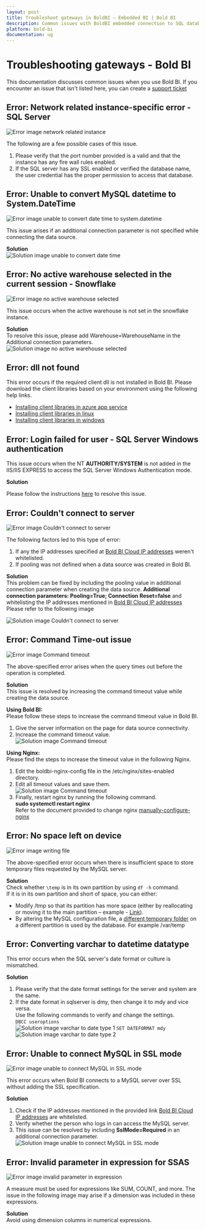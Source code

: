 ```yaml
---
layout: post
title: Troubleshoot gateways in BoldBI – Embedded BI | Bold BI
description: Common issues with BoldBI embedded connection to SQL databases and failures with query processes require troubleshooting.
platform: bold-bi
documentation: ug
---
```


# Troubleshooting gateways - Bold BI
This documentation discusses common issues when you use Bold BI. If you encounter an issue that isn't listed here,  you can create a [support ticket](https://support.boldbi.com/)

## Error: Network related instance-specific error - SQL Server

![Error image network related instance](/static/assets/faq/images/error-network-related-instance.png)

The following are a few possible cases of this issue.<br/>

1. Please verify that the port number provided is a valid and that the instance has any fire wall rules enabled.
2. If the SQL server has any SSL enabled or verified the database name, the user credential has the proper permission to access that database.

## Error: Unable to convert MySQL datetime to System.DateTime
![Error image unable to convert date time to system.datetime](/static/assets/faq/images/error-unable-to-convert-date-time.png)

This issue arises if an additional connection parameter is not specified while connecting the data source.

**Solution**<br>
![Solution image unable to convert date time](/static/assets/faq/images/solution-unable-to-convert-date-time.png)

## Error: No active warehouse selected in the current session - Snowflake
![Error image no active warehouse selected](/static/assets/faq/images/error-no-active-warehouse.png)

This issue occurs when the active warehouse is not set in the snowflake instance.

**Solution**<br>
To resolve this issue, please add Warehouse=WarehouseName in the Additional connection parameters.<br/>
![Solution image no active warehouse selected](/static/assets/faq/images/solution-no-active-warehouse.png)

## Error: dll not found

This error occurs if the required client dll is not installed in Bold BI. Please download the client libraries based on your environment using the following help links.

* [Installing client libraries in azure app service](/deploying-bold-bi/deploying-in-azure-app-service/install-client-libraries/)
* [Installing client libraries in linux](/deploying-bold-bi/deploying-in-linux/install-optional-libraries/v4.1-or-older/)
* [Installing client libraries in windows](/deploying-bold-bi/deploying-in-windows/installation-and-deployment/#client-libraries)

## Error: Login failed for user - SQL Server Windows authentication

This issue occurs when the NT **AUTHORITY/SYSTEM** is not added in the IIS/IIS EXPRESS to access the SQL Server Windows Authentication mode.

**Solution**<br>

Please follow the instructions [here](/faq/how-to-resolve-login-failed-for-user-in-windows-authentication-mode/) to resolve this issue.

## Error: Couldn't connect to server

![Error image Couldn't connect to server](/static/assets/faq/images/error-couldnot-connect-to-server.png)

The following factors led to this type of error:<br/>
1. If any the IP addresses specified at [Bold BI Cloud IP addresses](/working-with-data-source/white-list-ip-address-bold-bi-cloud/) weren't whitelisted.
2. If pooling was not defined when a data source was created in Bold BI.

**Solution**<br>
This problem can be fixed by including the pooling value in additional connection parameter when creating the data source. **Additional connection parameters: Pooling=True; Connection Reset=false** and whitelisting the IP addresses mentioned in [Bold BI Cloud IP addresses](/working-with-data-source/white-list-ip-address-bold-bi-cloud/) 
<br/>Please refer to the following image<br/>

![Solution image Couldn't connect to server](/static/assets/faq/images/solution-couldnot-connect-to-server.png)

## Error: Command Time-out issue

![Error image Command timeout](/static/assets/faq/images/error-command-time-out.png)

The above-specified error arises when the query times out before the operation is completed.

**Solution**<br/>
This issue is resolved by increasing the command timeout value while creating the data source.<br/>

**Using Bold BI:**<br/>
Please follow these steps to increase the command timeout value in Bold BI.

1. Give the server information on the page for data source connectivity.
2. Increase the command timeout value.
    ![Solution image Command timeout](/static/assets/faq/images/solution-command-time-out1.png)

**Using Nginx:**<br/>
Please find the steps to increase the timeout value in the following Nginx.

1. Edit the boldbi-nginx-config file in the /etc/nginx/sites-enabled directory.<br/>
2. Edit all timeout values and save them.
![Solution image Command timeout](/static/assets/faq/images/solution-command-time-out2.png)
3. Finally, restart nginx by running the following command.<br/>
**sudo systemctl restart nginx**<br/>
Refer to the document provided to change nginx
[manually-configure-nginx](/deploying-bold-bi/deploying-in-linux/installation-and-deployment/bold-bi-on-ubuntu/#manually-configure-nginx)

## Error: No space left on device

![Error image writing file](/static/assets/faq/images/error-writing-file.png)

The above-specified error occurs when there is insufficient space to store temporary files requested by the MySQL server.

**Solution**<br/>
Check whether `\temp` is in its own partition by using `df -h` command.<br/>
If it is in its own partition and short of space, you can either:
* Modify /tmp so that its partition has more space (either by reallocating or moving it to the main partition – example - [Link](https://ubuntuforums.org/showthread.php?t=1431169&s=8e9bae44a660c5098788d309c6f417bd&p=8976725#post8976725)).
* By altering the MySQL configuration file, a [different temporary folder](https://dev.mysql.com/doc/refman/8.0/en/temporary-files.html) on a different partition is used by the database. For example /var/temp

## Error: Converting varchar to datetime datatype

This error occurs when the SQL server's date format or culture is mismatched.<br/>

**Solution**<br/>
1. Please verify that the date format settings for the server and system are the same.<br/>
2. If the date format in sqlserver is dmy, then change it to mdy and vice versa.<br/>
Use the following commands to verify and change the settings.<br/>
`DBCC useroptions`<br/>
![Solution image varchar to date type 1](/static/assets/faq/images/solution-varchar-to-date1.png)
`SET DATEFORMAT mdy`<br/>
![Solution image varchar to date type 2](/static/assets/faq/images/solution-varchar-to-date2.png)

## Error: Unable to connect MySQL in SSL mode
![Error image unable to connect MySQL in SSL mode](/static/assets/faq/images/error-mysql-ssl.png)

This error occurs when Bold BI connects to a MySQL server over SSL without adding the SSL specification.<br/>

**Solution**<br/>
1. Check if the IP addresses mentioned in the provided link [Bold BI Cloud IP addresses](/working-with-data-source/white-list-ip-address-bold-bi-cloud/) are whitelisted.
2. Verify whether the person who logs in can access the MySQL server.
3. This issue can be resolved by including **SslMode=Required** in an additional connection parameter.
![Solution image unable to connect MySQL in SSL mode](/static/assets/faq/images/solution-mysql-ssl.png)

## Error: Invalid parameter in expression for SSAS

![Error image invalid parameter in expression](/static/assets/faq/images/error-invalid-parameter-in-expression.png)

A measure must be used for expressions like SUM, COUNT, and more. The issue in the following image may arise if a dimension was included in these expressions.

**Solution**<br/>
Avoid using dimension columns in numerical expressions.